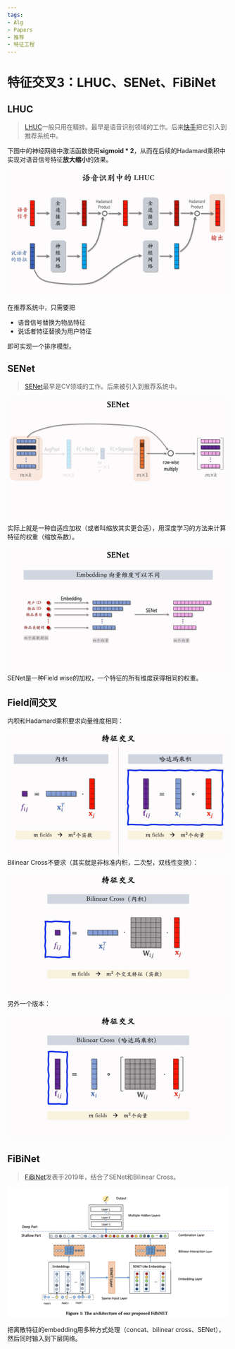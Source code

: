 ```yaml
---
tags:
- Alg
- Papers
- 推荐
- 特征工程
---
```


# 特征交叉3：LHUC、SENet、FiBiNet

## LHUC

> [LHUC](https://ieeexplore.ieee.org/abstract/document/7462247)一般只用在精排。最早是语音识别领域的工作。后来[快手](https://www.51cto.com/article/644214.html)把它引入到推荐系统中。

下图中的神经网络中激活函数使用**sigmoid * 2**，从而在后续的Hadamard乘积中实现对语音信号特征**放大缩小**的效果。

![IMAGE_1753596570234](assets/IMAGE_1753596570234.png)

在推荐系统中，只需要把

- 语音信号替换为物品特征
- 说话者特征替换为用户特征

即可实现一个排序模型。

## SENet
>
> [SENet](https://openaccess.thecvf.com/content_cvpr_2018/html/Hu_Squeeze-and-Excitation_Networks_CVPR_2018_paper.html)最早是CV领域的工作。后来被引入到推荐系统中。

![IMAGE_1753597022270](assets/IMAGE_1753597022270.png)
实际上就是一种自适应加权（或者叫缩放其实更合适），用深度学习的方法来计算特征的权重（缩放系数）。

![IMAGE_1753597080007](assets/IMAGE_1753597080007.png)
SENet是一种Field wise的加权，一个特征的所有维度获得相同的权重。

## Field间交叉

内积和Hadamard乘积要求向量维度相同：

![IMAGE_1753597363694](assets/IMAGE_1753597363694.png)
Bilinear Cross不要求（其实就是非标准内积，二次型，双线性变换）：

![IMAGE_1753597425375](assets/IMAGE_1753597425375.png)
另外一个版本：

![IMAGE_1753597498026](assets/IMAGE_1753597498026.png)

## FiBiNet
>
> [FiBiNet](https://dl.acm.org/doi/abs/10.1145/3298689.3347043)发表于2019年，结合了SENet和Bilinear Cross。

![IMAGE_1753597735157](assets/IMAGE_1753597735157.png)

把离散特征的embedding用多种方式处理（concat、bilinear cross、SENet），然后同时输入到下层网络。

